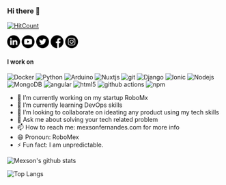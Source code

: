 ### Hi there 👋

[![HitCount](https://github-counter.glitch.me/count.svg)](https://github-counter.glitch.me/count.svg)


<a href="https://www.linkedin.com/in/mexsonfernandes/" target="_blank"><img height="30" src="https://github.com/MexsonFernandes/MexsonFernandes/blob/master/images/linkedin.png?raw=true"></a>
<a href="https://www.youtube.com/channel/UC9vlPXQfuWR1NMO2BFBZueQ" target="_blank"><img height="30" src="https://github.com/MexsonFernandes/MexsonFernandes/blob/master/images/youtube.png?raw=true"></a>
<a href="https://twitter.com/mexsonfernandes" target="_blank"><img height="30" src="https://github.com/MexsonFernandes/MexsonFernandes/blob/master/images/twitter.png?raw=true"></a>
<a href="https://www.facebook.com/mexsonfernandes" target="_blank"><img height="30" src="https://github.com/MexsonFernandes/MexsonFernandes/blob/master/images/facebook.png?raw=true"></a>
<a href="https://www.instagram.com/robomex.official/" target="_blank"><img height="30" src="https://github.com/MexsonFernandes/MexsonFernandes/blob/master/images/instagram.png?raw=true"></a>


#### I work on
<p>
  <img alt="Docker" src="https://img.shields.io/badge/-Docker-46a2f1?logo=docker&logoColor=white" />
  <img alt="Python" src="https://img.shields.io/badge/-python-306998?logo=python&logoColor=white" />
  <img alt="Arduino" src="https://img.shields.io/badge/-arduino-00878F?logo=arduino&logoColor=white" />
  <img alt="Nuxtjs" src="https://img.shields.io/badge/-nuxt-41b883?logo=nuxt.js&logoColor=white" />
  <img alt="git" src="https://img.shields.io/badge/-Git-F05032?logo=git&logoColor=white" />
  <img alt="Django" src="https://img.shields.io/badge/-django-092e20?logo=django&logoColor=white" />
  <img alt="Ionic" src="https://img.shields.io/badge/-ionic-498AFF?logo=ionic&logoColor=white" />
  <img alt="Nodejs" src="https://img.shields.io/badge/-Nodejs-43853d?logo=Node.js&logoColor=white" />
  <img alt="MongoDB" src="https://img.shields.io/badge/-MongoDB-13aa52?logo=mongodb&logoColor=white" />
  <img alt="angular" src="https://img.shields.io/badge/-Angular-DD0031?logo=angular&logoColor=white" />
  <img alt="html5" src="https://img.shields.io/badge/-HTML5-E34F26?logo=html5&logoColor=white" />
  <img alt="github actions" src="https://img.shields.io/badge/-Github_Actions-2088FF?logo=github-actions&logoColor=white" />
  <img alt="npm" src="https://img.shields.io/badge/-NPM-CB3837?logo=npm&logoColor=white" />
</p>


- 🔭 I’m currently working on my startup RoboMx
- 🌱 I’m currently learning DevOps skills
- 👯 I’m looking to collaborate on ideating any product using my tech skills
- 💬 Ask me about solving your tech related problem
- 📫 How to reach me: mexsonfernandes.com for more info
- 😄 Pronoun: RoboMex
- ⚡ Fun fact: I am unpredictable.



![Mexson's github stats](https://github-readme-stats.vercel.app/api?username=mexsonfernandes&show_icons=true&theme=default&count_private=true)


![Top Langs](https://github-readme-stats.vercel.app/api/top-langs/?username=mexsonfernandes&layout=compact&hide=css,html)
